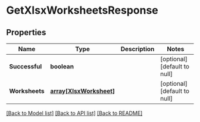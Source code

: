 # GetXlsxWorksheetsResponse

## Properties
Name | Type | Description | Notes
------------ | ------------- | ------------- | -------------
**Successful** | **boolean** |  | [optional] [default to null]
**Worksheets** | [**array[XlsxWorksheet]**](XlsxWorksheet.md) |  | [optional] [default to null]

[[Back to Model list]](../README.md#documentation-for-models) [[Back to API list]](../README.md#documentation-for-api-endpoints) [[Back to README]](../README.md)


